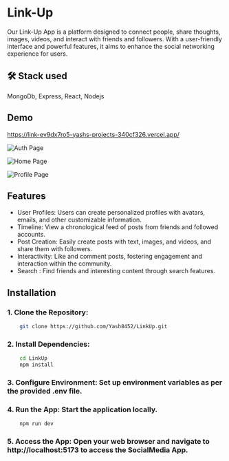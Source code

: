 
# Link-Up 

Our Link-Up App is a platform designed to connect people, share thoughts, images, videos, and interact with friends and followers. With a user-friendly interface and powerful features, it aims to enhance the social networking experience for users.


## 🛠 Stack used
MongoDb, Express, React, Nodejs


## Demo

https://link-ev9dx7ro5-yashs-projects-340cf326.vercel.app/

![Auth Page](https://res.cloudinary.com/dpz01giqq/image/upload/v1709302266/LinkUp_i3foq1.png)

![Home Page](https://res.cloudinary.com/dpz01giqq/image/upload/v1709302323/localhost_5173__iPad_Mini_gsm8yb.png)

![Profile Page](https://res.cloudinary.com/dpz01giqq/image/upload/v1709302270/localhost_5173__iPad_Mini_1_ylbdbm.png)


## Features

- User Profiles: Users can create personalized profiles with avatars, emails, and other customizable information.
- Timeline: View a chronological feed of posts from friends and followed accounts.
- Post Creation: Easily create posts with text, images, and videos, and share them with followers.
- Interactivity: Like and comment  posts, fostering engagement and interaction within the community.
- Search : Find friends and interesting content through search features.

## Installation

### 1. Clone the Repository:
```bash
    git clone https://github.com/Yash8452/LinkUp.git
```
### 2. Install Dependencies:
```bash
    cd LinkUp
    npm install
```
### 3. Configure Environment: Set up environment    variables as per the provided .env file.

### 4. Run the App: Start the application locally.
```bash
    npm run dev
```
### 5. Access the App: Open your web browser and navigate to http://localhost:5173 to access the SocialMedia App.    




    
